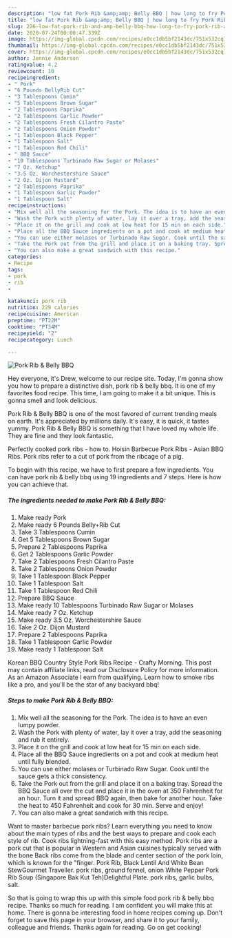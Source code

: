 ```yaml
---
description: "low fat Pork Rib &amp;amp; Belly BBQ | how long to fry Pork Rib &amp;amp; Belly BBQ"
title: "low fat Pork Rib &amp;amp; Belly BBQ | how long to fry Pork Rib &amp;amp; Belly BBQ"
slug: 226-low-fat-pork-rib-and-amp-belly-bbq-how-long-to-fry-pork-rib-and-amp-belly-bbq
date: 2020-07-24T00:00:47.339Z
image: https://img-global.cpcdn.com/recipes/e0cc1db5bf2143dc/751x532cq70/pork-rib-belly-bbq-recipe-main-photo.jpg
thumbnail: https://img-global.cpcdn.com/recipes/e0cc1db5bf2143dc/751x532cq70/pork-rib-belly-bbq-recipe-main-photo.jpg
cover: https://img-global.cpcdn.com/recipes/e0cc1db5bf2143dc/751x532cq70/pork-rib-belly-bbq-recipe-main-photo.jpg
author: Jennie Anderson
ratingvalue: 4.2
reviewcount: 10
recipeingredient:
- " Pork"
- "6 Pounds BellyRib Cut"
- "3 Tablespoons Cumin"
- "5 Tablespoons Brown Sugar"
- "2 Tablespoons Paprika"
- "2 Tablespoons Garlic Powder"
- "2 Tablespoons Fresh Cilantro Paste"
- "2 Tablespoons Onion Powder"
- "1 Tablespoon Black Pepper"
- "1 Tablespoon Salt"
- "1 Tablespoon Red Chili"
- " BBQ Sauce"
- "10 Tablespoons Turbinado Raw Sugar or Molases"
- "7 Oz. Ketchup"
- "3.5 Oz. Worchestershire Sauce"
- "2 Oz. Dijon Mustard"
- "2 Tablespoons Paprika"
- "1 Tablespoon Garlic Powder"
- "1 Tablespoon Salt"
recipeinstructions:
- "Mix well all the seasoning for the Pork. The idea is to have an even lumpy powder."
- "Wash the Pork with plenty of water, lay it over a tray, add the seasoning and rub it entirely."
- "Place it on the grill and cook at low heat for 15 min on each side."
- "Place all the BBQ Sauce ingredients on a pot and cook at medium heat until fully blended."
- "You can use either molases or Turbinado Raw Sugar. Cook until the sauce gets a thick consistency."
- "Take the Pork out from the grill and place it on a baking tray. Spread the BBQ Sauce all over the cut and place it in the oven at 350 Fahrenheit for an hour. Turn it and spread BBQ again, then bake for another hour. Take the heat to 450 Fahrenheit and cook for 30 min. Serve and enjoy!"
- "You can also make a great sandwich with this recipe."
categories:
- Recipe
tags:
- pork
- rib
- 

katakunci: pork rib  
nutrition: 229 calories
recipecuisine: American
preptime: "PT22M"
cooktime: "PT34M"
recipeyield: "2"
recipecategory: Lunch

---
```



![Pork Rib &amp; Belly BBQ](https://img-global.cpcdn.com/recipes/e0cc1db5bf2143dc/751x532cq70/pork-rib-belly-bbq-recipe-main-photo.jpg)

Hey everyone, it's Drew, welcome to our recipe site. Today, I'm gonna show you how to prepare a distinctive dish, pork rib &amp; belly bbq. It is one of my favorites food recipe. This time, I am going to make it a bit unique. This is gonna smell and look delicious.

Pork Rib &amp; Belly BBQ is one of the most favored of current trending meals on earth. It's appreciated by millions daily. It's easy, it is quick, it tastes yummy. Pork Rib &amp; Belly BBQ is something that I have loved my whole life. They are fine and they look fantastic.

Perfectly cooked pork ribs - how to. Hoisin Barbecue Pork Ribs - Asian BBQ Ribs. Pork ribs refer to a cut of pork from the ribcage of a pig.


To begin with this recipe, we have to first prepare a few ingredients. You can have pork rib &amp; belly bbq using 19 ingredients and 7 steps. Here is how you can achieve that.

<!--inarticleads1-->

##### The ingredients needed to make Pork Rib &amp; Belly BBQ:

1. Make ready  Pork
1. Make ready 6 Pounds Belly+Rib Cut
1. Take 3 Tablespoons Cumin
1. Get 5 Tablespoons Brown Sugar
1. Prepare 2 Tablespoons Paprika
1. Get 2 Tablespoons Garlic Powder
1. Take 2 Tablespoons Fresh Cilantro Paste
1. Take 2 Tablespoons Onion Powder
1. Take 1 Tablespoon Black Pepper
1. Take 1 Tablespoon Salt
1. Take 1 Tablespoon Red Chili
1. Prepare  BBQ Sauce
1. Make ready 10 Tablespoons Turbinado Raw Sugar or Molases
1. Make ready 7 Oz. Ketchup
1. Make ready 3.5 Oz. Worchestershire Sauce
1. Take 2 Oz. Dijon Mustard
1. Prepare 2 Tablespoons Paprika
1. Take 1 Tablespoon Garlic Powder
1. Make ready 1 Tablespoon Salt


Korean BBQ Country Style Pork Ribs Recipe - Crafty Morning. This post may contain affiliate links, read our Disclosure Policy for more information. As an Amazon Associate I earn from qualifying. Learn how to smoke ribs like a pro, and you&#39;ll be the star of any backyard bbq! 

<!--inarticleads2-->

##### Steps to make Pork Rib &amp; Belly BBQ:

1. Mix well all the seasoning for the Pork. The idea is to have an even lumpy powder.
1. Wash the Pork with plenty of water, lay it over a tray, add the seasoning and rub it entirely.
1. Place it on the grill and cook at low heat for 15 min on each side.
1. Place all the BBQ Sauce ingredients on a pot and cook at medium heat until fully blended.
1. You can use either molases or Turbinado Raw Sugar. Cook until the sauce gets a thick consistency.
1. Take the Pork out from the grill and place it on a baking tray. Spread the BBQ Sauce all over the cut and place it in the oven at 350 Fahrenheit for an hour. Turn it and spread BBQ again, then bake for another hour. Take the heat to 450 Fahrenheit and cook for 30 min. Serve and enjoy!
1. You can also make a great sandwich with this recipe.


Want to master barbecue pork ribs? Learn everything you need to know about the main types of ribs and the best ways to prepare and cook each style of rib. Cook ribs lightning-fast with this easy method. Pork ribs are a pork cut that is popular in Western and Asian cuisines typically served with the bone Back ribs come from the blade and center section of the pork loin, which is known for the &#34;finger. Pork Rib, Black Lentil And White Bean StewGourmet Traveller. pork ribs, ground fennel, onion White Pepper Pork Rib Soup (Singapore Bak Kut Teh)Delightful Plate. pork ribs, garlic bulbs, salt. 

So that is going to wrap this up with this simple food pork rib &amp; belly bbq recipe. Thanks so much for reading. I am confident you will make this at home. There is gonna be interesting food in home recipes coming up. Don't forget to save this page in your browser, and share it to your family, colleague and friends. Thanks again for reading. Go on get cooking!

